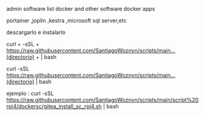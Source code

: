admin software list docker and other software docker apps

portainer ,joplin ,kestra ,microsoft sql server,etc

descargarlo e instalarlo

 curl + -sSL + https://raw.githubusercontent.com/SantiagoWoznyn/scripts/main...(directorio) + | bash
 
 curl -sSL https://raw.githubusercontent.com/SantiagoWoznyn/scripts/main...(directorio) | bash
 
 ejemplo : 
 curl -sSL https://raw.githubusercontent.com/SantiagoWoznyn/scripts/main/script%20rpi4/dockersc/gitea_install_sc_rpi4.sh | bash
